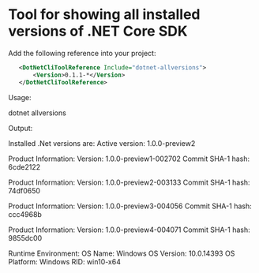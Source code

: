 # Tool for showing all installed versions of .NET Core SDK

Add the following reference into your project:

```xml
   <DotNetCliToolReference Include="dotnet-allversions">
       <Version>0.1.1-*</Version>
   </DotNetCliToolReference>
```

Usage:

dotnet allversions

Output:

Installed .Net versions are:
Active version: 1.0.0-preview2

Product Information:
 Version:            1.0.0-preview1-002702
 Commit SHA-1 hash:  6cde2122

Product Information:
 Version:            1.0.0-preview2-003133
 Commit SHA-1 hash:  74df0650

Product Information:
 Version:            1.0.0-preview3-004056
 Commit SHA-1 hash:  ccc4968b

Product Information:
 Version:            1.0.0-preview4-004071
 Commit SHA-1 hash:  9855dc00

Runtime Environment:
 OS Name:     Windows
 OS Version:  10.0.14393
 OS Platform: Windows
 RID:         win10-x64

